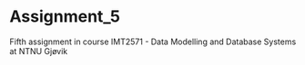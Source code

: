 # Assignment_5
Fifth assignment in course IMT2571 - Data Modelling and Database Systems at NTNU Gjøvik
